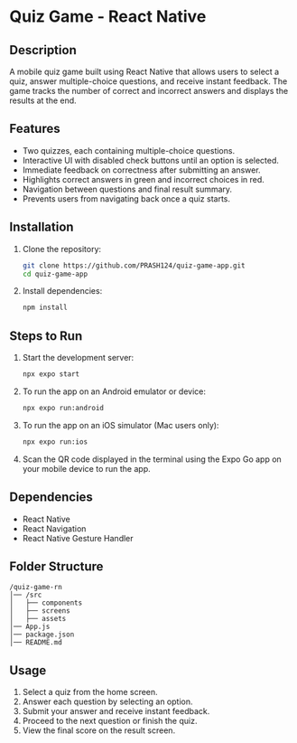
# Quiz Game - React Native

## Description
A mobile quiz game built using React Native that allows users to select a quiz, answer multiple-choice questions, and receive instant feedback. The game tracks the number of correct and incorrect answers and displays the results at the end.

## Features
- Two quizzes, each containing multiple-choice questions.
- Interactive UI with disabled check buttons until an option is selected.
- Immediate feedback on correctness after submitting an answer.
- Highlights correct answers in green and incorrect choices in red.
- Navigation between questions and final result summary.
- Prevents users from navigating back once a quiz starts.

## Installation

1. Clone the repository:
   ```sh
   git clone https://github.com/PRASH124/quiz-game-app.git
   cd quiz-game-app
   ```
2. Install dependencies:
   ```sh
   npm install
   ```

## Steps to Run
1. Start the development server:
   ```sh
   npx expo start
   ```
2. To run the app on an Android emulator or device:
   ```sh
   npx expo run:android
   ```
3. To run the app on an iOS simulator (Mac users only):
   ```sh
   npx expo run:ios
   ```
4. Scan the QR code displayed in the terminal using the Expo Go app on your mobile device to run the app.

## Dependencies
- React Native
- React Navigation
- React Native Gesture Handler

## Folder Structure
```
/quiz-game-rn
│── /src
│   ├── components
│   ├── screens
│   ├── assets
│── App.js
│── package.json
│── README.md
```

## Usage
1. Select a quiz from the home screen.
2. Answer each question by selecting an option.
3. Submit your answer and receive instant feedback.
4. Proceed to the next question or finish the quiz.
5. View the final score on the result screen.



